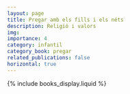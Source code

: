 ```yaml
---
layout: page
title: Pregar amb els fills i els néts
description: Religió i valors
img:
importance: 4
category: infantil
category_book: pregar
related_publications: false
horizontal: true
---
```


{% include books_display.liquid %}
